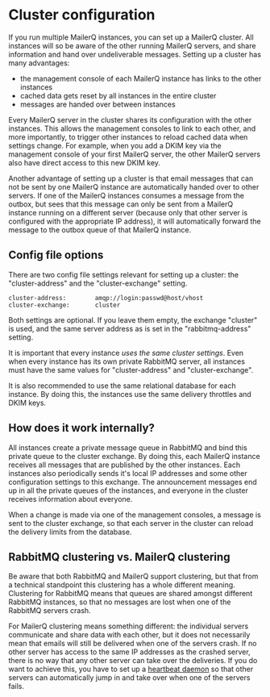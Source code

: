 # Cluster configuration

If you run multiple MailerQ instances, you can set up a MailerQ cluster. 
All instances will so be aware of the other running MailerQ servers,
and share information and hand over undeliverable messages. 
Setting up a cluster has many advantages:

- the management console of each MailerQ instance has links to the other instances
- cached data gets reset by all instances in the entire cluster
- messages are handed over between instances

Every MailerQ server in the cluster shares its configuration with the other
instances. This allows the management consoles to link to each other, 
and more importantly, to trigger other instances to reload cached data
when settings change. For example, when you add a DKIM key via the management
console of your first MailerQ server, the other MailerQ servers also have
direct access to this new DKIM key.

Another advantage of setting up a cluster is that email messages that can not
be sent by one MailerQ instance are automatically handed over to other servers.
If one of the MailerQ instances consumes a message from the outbox, but sees 
that this message can only be sent from a MailerQ instance running on a 
different server (because only that other server is configured with the 
appropriate IP address), it will automatically forward the message to the outbox 
queue of that MailerQ instance.


## Config file options

There are two config file settings relevant for setting up a cluster: the
"cluster-address" and the "cluster-exchange" setting.

```
cluster-address:        amqp://login:passwd@host/vhost
cluster-exchange:       cluster
```

Both settings are optional. If you leave them empty, the exchange "cluster" is 
used, and the same server address as is set in the "rabbitmq-address" setting.

It is important that every instance _uses the same cluster settings_. Even when
every instance has its own private RabbitMQ server, all instances must have the 
same values for "cluster-address" and "cluster-exchange".

It is also recommended to use the same relational database for each instance.
By doing this, the instances use the same delivery throttles and DKIM keys.


## How does it work internally?

All instances create a private message queue in RabbitMQ and bind this private
queue to the cluster exchange. By doing this, each MailerQ instance receives all 
messages that are published by the other instances. Each instances also periodically 
sends it's local IP addresses and some other configuration settings to this exchange. 
The announcement messages end up in all the private queues of the instances, and 
everyone in the cluster receives information about everyone.

When a change is made via one of the management consoles,
a message is sent to the cluster exchange, so that each server in the cluster
can reload the delivery limits from the database.


## RabbitMQ clustering vs. MailerQ clustering

Be aware that both RabbitMQ and MailerQ support clustering, but that from a 
technical standpoint this clustering has a whole different meaning. Clustering for 
RabbitMQ means that queues are shared amongst different RabbitMQ instances, so that 
no messages are lost when one of the RabbitMQ servers crash.

For MailerQ clustering means something different: the individual servers communicate
and share data with each other, but it does not necessarily mean that emails will
still be delivered when one of the servers crash. If no other server has access
to the same IP addresses as the crashed server, there is no way that any other
server can take over the deliveries. If you do want to achieve this, you have
to set up a [heartbeat daemon](http://www.linux-ha.org/wiki/Heartbeat) so that other 
servers can automatically jump in and take over when one of the servers fails.


